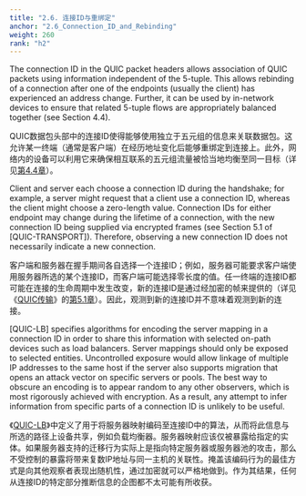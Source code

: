 ```yaml
---
title: "2.6. 连接ID与重绑定"
anchor: "2.6_Connection_ID_and_Rebinding"
weight: 260
rank: "h2"
---
```


The connection ID in the QUIC packet headers allows association of QUIC packets using information independent of the 5-tuple. This allows rebinding of a connection after one of the endpoints (usually the client) has experienced an address change. Further, it can be used by in-network devices to ensure that related 5-tuple flows are appropriately balanced together (see Section 4.4).

QUIC数据包头部中的连接ID使得能够使用独立于五元组的信息来关联数据包。这允许某一终端（通常是客户端）在经历地址变化后能够重绑定到连接上。此外，网络内的设备可以利用它来确保相互联系的五元组流量被恰当地均衡至同一目标（详见[第4.4章]()）。

Client and server each choose a connection ID during the handshake; for example, a server might request that a client use a connection ID, whereas the client might choose a zero-length value. Connection IDs for either endpoint may change during the lifetime of a connection, with the new connection ID being supplied via encrypted frames (see Section 5.1 of [QUIC-TRANSPORT]). Therefore, observing a new connection ID does not necessarily indicate a new connection.

客户端和服务器在握手期间各自选择一个连接ID；例如，服务器可能要求客户端使用服务器所选的某个连接ID，而客户端可能选择零长度的值。任一终端的连接ID都可能在连接的生命周期中发生改变，新的连接ID是通过经加密的帧来提供的（详见《[QUIC传输]()》的[第5.1章]()）。因此，观测到新的连接ID并不意味着观测到新的连接。

[QUIC-LB] specifies algorithms for encoding the server mapping in a connection ID in order to share this information with selected on-path devices such as load balancers. Server mappings should only be exposed to selected entities. Uncontrolled exposure would allow linkage of multiple IP addresses to the same host if the server also supports migration that opens an attack vector on specific servers or pools. The best way to obscure an encoding is to appear random to any other observers, which is most rigorously achieved with encryption. As a result, any attempt to infer information from specific parts of a connection ID is unlikely to be useful.

《[QUIC-LB]()》中定义了用于将服务器映射编码至连接ID中的算法，从而将此信息与所选的路径上设备共享，例如负载均衡器。服务器映射应该仅被暴露给指定的实体。如果服务器支持的迁移行为实际上是指向特定服务器或服务器池的攻击，那么不受控制的暴露将带来复数IP地址与同一主机的关联性。掩盖该编码行为的最佳方式是向其他观察者表现出随机性，通过加密就可以严格地做到。作为其结果，任何从连接ID的特定部分推断信息的企图都不太可能有所收获。
